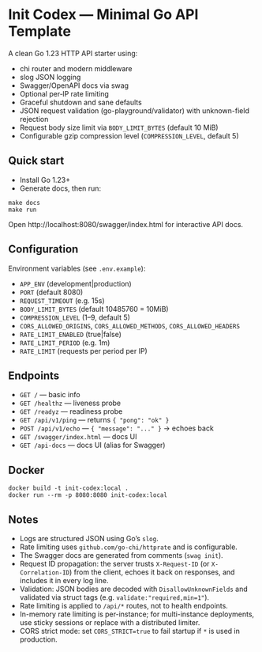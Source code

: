 Init Codex — Minimal Go API Template
===================================

A clean Go 1.23 HTTP API starter using:

- chi router and modern middleware
- slog JSON logging
- Swagger/OpenAPI docs via swag
- Optional per‑IP rate limiting
- Graceful shutdown and sane defaults
- JSON request validation (go-playground/validator) with unknown-field rejection
- Request body size limit via `BODY_LIMIT_BYTES` (default 10 MiB)
- Configurable gzip compression level (`COMPRESSION_LEVEL`, default 5)

Quick start
-----------

- Install Go 1.23+
- Generate docs, then run:

```
make docs
make run
```

Open http://localhost:8080/swagger/index.html for interactive API docs.

Configuration
-------------

Environment variables (see `.env.example`):

- `APP_ENV` (development|production)
- `PORT` (default 8080)
- `REQUEST_TIMEOUT` (e.g. 15s)
- `BODY_LIMIT_BYTES` (default 10485760 = 10MiB)
- `COMPRESSION_LEVEL` (1–9, default 5)
- `CORS_ALLOWED_ORIGINS`, `CORS_ALLOWED_METHODS`, `CORS_ALLOWED_HEADERS`
- `RATE_LIMIT_ENABLED` (true|false)
- `RATE_LIMIT_PERIOD` (e.g. 1m)
- `RATE_LIMIT` (requests per period per IP)

Endpoints
---------

- `GET /` — basic info
- `GET /healthz` — liveness probe
- `GET /readyz` — readiness probe
- `GET /api/v1/ping` — returns `{ "pong": "ok" }`
- `POST /api/v1/echo` — `{ "message": "..." }` → echoes back
- `GET /swagger/index.html` — docs UI
- `GET /api-docs` — docs UI (alias for Swagger)

Docker
------

```
docker build -t init-codex:local .
docker run --rm -p 8080:8080 init-codex:local
```

Notes
-----

- Logs are structured JSON using Go’s `slog`.
- Rate limiting uses `github.com/go-chi/httprate` and is configurable.
- The Swagger docs are generated from comments (`swag init`).
- Request ID propagation: the server trusts `X-Request-ID` (or `X-Correlation-ID`) from the client, echoes it back on responses, and includes it in every log line.
- Validation: JSON bodies are decoded with `DisallowUnknownFields` and validated via struct tags (e.g. `validate:"required,min=1"`).
- Rate limiting is applied to `/api/*` routes, not to health endpoints.
- In-memory rate limiting is per-instance; for multi-instance deployments, use sticky sessions or replace with a distributed limiter.
- CORS strict mode: set `CORS_STRICT=true` to fail startup if `*` is used in production.
